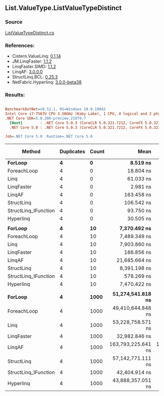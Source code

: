 ﻿## List.ValueType.ListValueTypeDistinct

### Source
[ListValueTypeDistinct.cs](../LinqBenchmarks/List/ValueType/ListValueTypeDistinct.cs)

### References:
- Cistern.ValueLinq: [0.1.14](https://www.nuget.org/packages/Cistern.ValueLinq/0.1.14)
- JM.LinqFaster: [1.1.2](https://www.nuget.org/packages/JM.LinqFaster/1.1.2)
- LinqFaster.SIMD: [1.1.2](https://www.nuget.org/packages/LinqFaster.SIMD/1.0.3)
- LinqAF: [3.0.0.0](https://www.nuget.org/packages/LinqAF/3.0.0.0)
- StructLinq.BCL: [0.25.3](https://www.nuget.org/packages/StructLinq.BCL/0.25.3)
- NetFabric.Hyperlinq: [3.0.0-beta38](https://www.nuget.org/packages/NetFabric.Hyperlinq/3.0.0-beta38)

### Results:
``` ini

BenchmarkDotNet=v0.12.1, OS=Windows 10.0.19042
Intel Core i7-7567U CPU 3.50GHz (Kaby Lake), 1 CPU, 4 logical and 2 physical cores
.NET Core SDK=5.0.200-preview.21079.7
  [Host]        : .NET Core 5.0.3 (CoreCLR 5.0.321.7212, CoreFX 5.0.321.7212), X64 RyuJIT
  .NET Core 5.0 : .NET Core 5.0.3 (CoreCLR 5.0.321.7212, CoreFX 5.0.321.7212), X64 RyuJIT

Job=.NET Core 5.0  Runtime=.NET Core 5.0  

```
|               Method | Duplicates | Count |               Mean |             Error |          StdDev | Ratio | RatioSD |       Gen 0 | Gen 1 | Gen 2 |   Allocated |
|--------------------- |----------- |------ |-------------------:|------------------:|----------------:|------:|--------:|------------:|------:|------:|------------:|
|              **ForLoop** |          **4** |     **0** |           **8.519 ns** |         **0.1380 ns** |       **0.1291 ns** |  **1.00** |    **0.00** |      **0.0344** |     **-** |     **-** |        **72 B** |
|          ForeachLoop |          4 |     0 |          18.804 ns |         0.1438 ns |       0.1275 ns |  2.21 |    0.04 |      0.0344 |     - |     - |        72 B |
|                 Linq |          4 |     0 |          61.033 ns |         0.3172 ns |       0.2812 ns |  7.16 |    0.12 |      0.0803 |     - |     - |       168 B |
|           LinqFaster |          4 |     0 |           2.981 ns |         0.0191 ns |       0.0169 ns |  0.35 |    0.01 |           - |     - |     - |           - |
|               LinqAF |          4 |     0 |         163.458 ns |         0.8740 ns |       0.8175 ns | 19.19 |    0.33 |      0.2370 |     - |     - |       496 B |
|           StructLinq |          4 |     0 |         106.542 ns |         0.5621 ns |       0.5258 ns | 12.51 |    0.21 |      0.0305 |     - |     - |        64 B |
| StructLinq_IFunction |          4 |     0 |          93.750 ns |         0.3442 ns |       0.3220 ns | 11.01 |    0.17 |           - |     - |     - |           - |
|            Hyperlinq |          4 |     0 |          30.505 ns |         0.1164 ns |       0.0972 ns |  3.57 |    0.05 |           - |     - |     - |           - |
|                      |            |       |                    |                   |                 |       |         |             |       |       |             |
|              **ForLoop** |          **4** |    **10** |       **7,370.492 ns** |        **47.8366 ns** |      **44.7464 ns** |  **1.00** |    **0.00** |     **13.0920** |     **-** |     **-** |     **27392 B** |
|          ForeachLoop |          4 |    10 |       7,489.349 ns |        47.2116 ns |      41.8518 ns |  1.02 |    0.01 |     13.0997 |     - |     - |     27392 B |
|                 Linq |          4 |    10 |       7,903.860 ns |        46.2921 ns |      41.0367 ns |  1.07 |    0.01 |     13.0157 |     - |     - |     27224 B |
|           LinqFaster |          4 |    10 |         186.856 ns |         2.7891 ns |       2.4724 ns |  0.03 |    0.00 |      0.0114 |     - |     - |        24 B |
|               LinqAF |          4 |    10 |      21,685.664 ns |       143.9266 ns |     127.5872 ns |  2.94 |    0.02 |     25.4822 |     - |     - |     53304 B |
|           StructLinq |          4 |    10 |       8,391.198 ns |        43.5143 ns |      33.9731 ns |  1.14 |    0.01 |     12.3444 |     - |     - |     25824 B |
| StructLinq_IFunction |          4 |    10 |         578.269 ns |         1.8196 ns |       1.5194 ns |  0.08 |    0.00 |           - |     - |     - |           - |
|            Hyperlinq |          4 |    10 |       7,470.422 ns |        46.3024 ns |      36.1499 ns |  1.01 |    0.01 |     12.3138 |     - |     - |     25760 B |
|                      |            |       |                    |                   |                 |       |         |             |       |       |             |
|              **ForLoop** |          **4** |  **1000** |  **51,274,541.818 ns** |   **223,472.1786 ns** | **209,036.0145 ns** | **1.000** |    **0.00** | **107272.7273** |     **-** |     **-** | **224525352 B** |
|          ForeachLoop |          4 |  1000 |  49,410,644.848 ns |   237,462.5236 ns | 222,122.5919 ns | 0.964 |    0.00 | 107272.7273 |     - |     - | 224525352 B |
|                 Linq |          4 |  1000 |  53,228,758.571 ns |   248,444.1129 ns | 220,239.2348 ns | 1.039 |    0.01 | 107300.0000 |     - |     - | 224442296 B |
|           LinqFaster |          4 |  1000 |      32,982.846 ns |        78.0162 ns |      69.1593 ns | 0.001 |    0.00 |           - |     - |     - |        24 B |
|               LinqAF |          4 |  1000 | 163,793,225.641 ns | 1,150,340.7621 ns | 960,586.6356 ns | 3.196 |    0.02 | 214333.3333 |     - |     - | 448864608 B |
|           StructLinq |          4 |  1000 |  57,142,771.111 ns |   451,150.7799 ns | 422,006.7194 ns | 1.114 |    0.01 | 107222.2222 |     - |     - | 224337076 B |
| StructLinq_IFunction |          4 |  1000 |      42,404.914 ns |       101.7800 ns |      90.2253 ns | 0.001 |    0.00 |           - |     - |     - |           - |
|            Hyperlinq |          4 |  1000 |  43,888,357.051 ns |   793,002.2896 ns | 662,192.8270 ns | 0.856 |    0.01 |  97333.3333 |     - |     - | 203541680 B |
